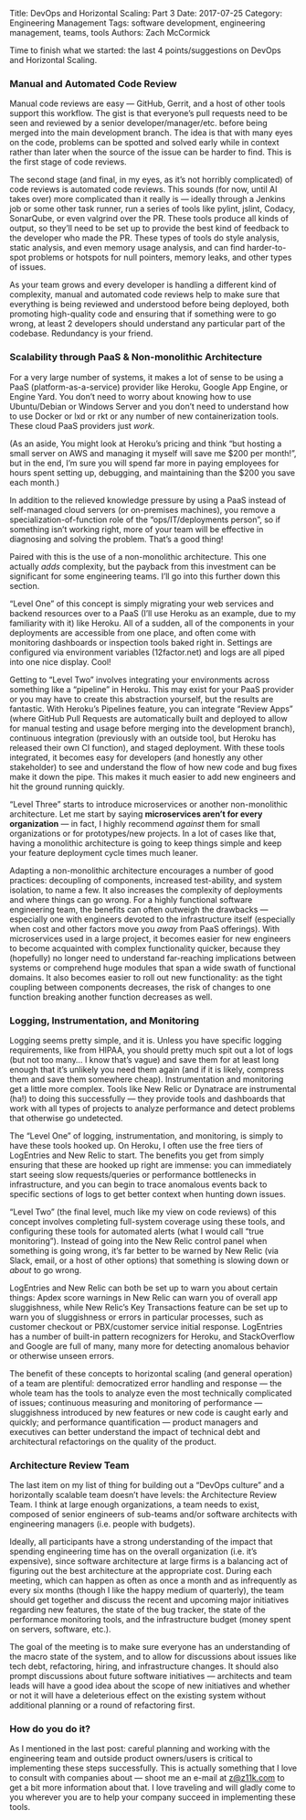Title: DevOps and Horizontal Scaling: Part 3
Date: 2017-07-25
Category: Engineering Management
Tags: software development, engineering management, teams, tools
Authors: Zach McCormick

Time to finish what we started: the last 4 points/suggestions on DevOps and Horizontal Scaling.

### Manual and Automated Code Review

Manual code reviews are easy — GitHub, Gerrit, and a host of other tools support this workflow. The gist is that
everyone’s pull requests need to be seen and reviewed by a senior developer/manager/etc. before being merged into
the main development branch. The idea is that with many eyes on the code, problems can be spotted and solved early
while in context rather than later when the source of the issue can be harder to find. This is the first stage of
code reviews.

The second stage (and final, in my eyes, as it’s not horribly complicated) of code reviews is automated code
reviews. This sounds (for now, until AI takes over) more complicated than it really is — ideally through a Jenkins
job or some other task runner, run a series of tools like pylint, jslint, Codacy, SonarQube, or even valgrind over
the PR. These tools produce all kinds of output, so they’ll need to be set up to provide the best kind of feedback
to the developer who made the PR. These types of tools do style analysis, static analysis, and even memory usage
analysis, and can find harder-to-spot problems or hotspots for null pointers, memory leaks, and other types of issues.

As your team grows and every developer is handling a different kind of complexity, manual and automated code
reviews help to make sure that everything is being reviewed and understood before being deployed, both promoting
high-quality code and ensuring that if something were to go wrong, at least 2 developers should understand any
particular part of the codebase. Redundancy is your friend.

### Scalability through PaaS & Non-monolithic Architecture

For a very large number of systems, it makes a lot of sense to be using a PaaS (platform-as-a-service) provider
like Heroku, Google App Engine, or Engine Yard.  You don’t need to worry about knowing how to use Ubuntu/Debian or
Windows Server and you don’t need to understand how to use Docker or lxd or rkt or any number of new containerization
tools. These cloud PaaS providers just *work*.

(As an aside, You might look at Heroku’s pricing and think “but hosting a small server on AWS and managing
it myself will save me $200 per month!”, but in the end, I’m sure you will spend far more in paying employees
for hours spent setting up, debugging, and maintaining than the $200 you save each month.)

In addition to the relieved knowledge pressure by using a PaaS instead of self-managed cloud servers (or on-premises
machines), you remove a specialization-of-function role of the “ops/IT/deployments person”, so if something isn’t
working right, more of your team will be effective in diagnosing and solving the problem. That’s a good thing!

Paired with this is the use of a non-monolithic architecture. This one actually *adds* complexity, but the payback
from this investment can be significant for some engineering teams. I’ll go into this further down this section.

“Level One” of this concept is simply migrating your web services and backend resources over to a PaaS (I’ll
use Heroku as an example, due to my familiarity with it) like Heroku. All of a sudden, all of the components in
your deployments are accessible from one place, and often come with monitoring dashboards or inspection tools
baked right in. Settings are configured via environment variables (12factor.net) and logs are all piped into one
nice display. Cool!

Getting to “Level Two” involves integrating your environments across something like a “pipeline” in
Heroku. This may exist for your PaaS provider or you may have to create this abstraction yourself, but the results
are fantastic. With Heroku’s Pipelines feature, you can integrate “Review Apps” (where GitHub Pull Requests are
automatically built and deployed to allow for manual testing and usage before merging into the development branch),
continuous integration (previously with an outside tool, but Heroku has released their own CI function), and staged
deployment. With these tools integrated, it becomes easy for developers (and honestly any other stakeholder) to
see and understand the flow of how new code and bug fixes make it down the pipe. This makes it much easier to add
new engineers and hit the ground running quickly.

“Level Three” starts to introduce microservices or another non-monolithic architecture. Let me start by
saying **microservices aren’t for every organization** — in fact, I highly recommend *against* them for small
organizations or for prototypes/new projects. In a lot of cases like that, having a monolithic architecture is
going to keep things simple and keep your feature deployment cycle times much leaner.

Adapting a non-monolithic architecture encourages a number of good practices: decoupling of components, increased
test-ability, and system isolation, to name a few. It also increases the complexity of deployments and where
things can go wrong. For a highly functional software engineering team, the benefits can often outweigh the
drawbacks — especially one with engineers devoted to the infrastructure itself (especially when cost and other
factors move you *away* from PaaS offerings). With microservices used in a large project, it becomes easier for
new engineers to become acquainted with complex functionality quicker, because they (hopefully) no longer need to
understand far-reaching implications between systems or comprehend huge modules that span a wide swath of functional
domains. It also becomes easier to roll out new functionality: as the tight coupling between components decreases,
the risk of changes to one function breaking another function decreases as well.

### Logging, Instrumentation, and Monitoring

Logging seems pretty simple, and it is. Unless you have specific logging requirements, like from HIPAA, you
should pretty much spit out a lot of logs (but not too many… I know that’s vague) and save them for at least
long enough that it’s unlikely you need them again (and if it is likely, compress them and save them somewhere
cheap). Instrumentation and monitoring get a little more complex. Tools like New Relic or Dynatrace are instrumental
(ha!) to doing this successfully — they provide tools and dashboards that work with all types of projects to
analyze performance and detect problems that otherwise go undetected.

The “Level One” of logging, instrumentation, and monitoring, is simply to have these tools hooked up. On Heroku,
I often use the free tiers of LogEntries and New Relic to start. The benefits you get from simply ensuring that
these are hooked up right are immense: you can immediately start seeing slow requests/queries or performance
bottlenecks in infrastructure, and you can begin to trace anomalous events back to specific sections of logs to
get better context when hunting down issues.

“Level Two” (the final level, much like my view on code reviews) of this concept involves completing
full-system coverage using these tools, and configuring these tools for automated alerts (what I would call “true
monitoring”). Instead of going into the New Relic control panel when something is going wrong, it’s far better
to be warned by New Relic (via Slack, email, or a host of other options) that something is slowing down or *about*
to go wrong.

LogEntries and New Relic can both be set up to warn you about certain things: Apdex score warnings in New Relic
can warn you of overall app sluggishness, while New Relic’s Key Transactions feature can be set up to warn
you of sluggishness or errors in particular processes, such as customer checkout or PBX/customer service initial
response. LogEntries has a number of built-in pattern recognizers for Heroku, and StackOverflow and Google are
full of many, many more for detecting anomalous behavior or otherwise unseen errors.

The benefit of these concepts to horizontal scaling (and general operation) of a team are plentiful: democratized
error handling and response — the whole team has the tools to analyze even the most technically complicated
of issues; continuous measuring and monitoring of performance —sluggishness introduced by new features or new
code is caught early and quickly; and performance quantification — product managers and executives can better
understand the impact of technical debt and architectural refactorings on the quality of the product.

### Architecture Review Team

The last item on my list of thing for building out a “DevOps culture” and a horizontally scalable team doesn’t
have levels: the Architecture Review Team. I think at large enough organizations, a team needs to exist, composed
of senior engineers of sub-teams and/or software architects with engineering managers (i.e. people with budgets).

Ideally, all participants have a strong understanding of the impact that spending engineering time has on the
overall organization (i.e. it’s expensive), since software architecture at large firms is a balancing act of
figuring out the best architecture at the appropriate cost. During each meeting, which can happen as often as once
a month and as infrequently as every six months (though I like the happy medium of quarterly), the team should get
together and discuss the recent and upcoming major initiatives regarding new features, the state of the bug tracker,
the state of the performance monitoring tools, and the infrastructure budget (money spent on servers, software, etc.).

The goal of the meeting is to make sure everyone has an understanding of the macro state of the system, and to allow
for discussions about issues like tech debt, refactoring, hiring, and infrastructure changes. It should also prompt
discussions about future software initiatives — architects and team leads will have a good idea about the scope
of new initiatives and whether or not it will have a deleterious effect on the existing system without additional
planning or a round of refactoring first.

### How do you do it?

As I mentioned in the last post: careful planning and working with the engineering team and outside product
owners/users is critical to implementing these steps successfully. This is actually something that I love to consult
with companies about — shoot me an e-mail at [z@z11k.com](mailto:z@z11k.com) to
get a bit more information about that. I love traveling and will gladly come to you wherever you are to help your
company succeed in implementing these tools.
